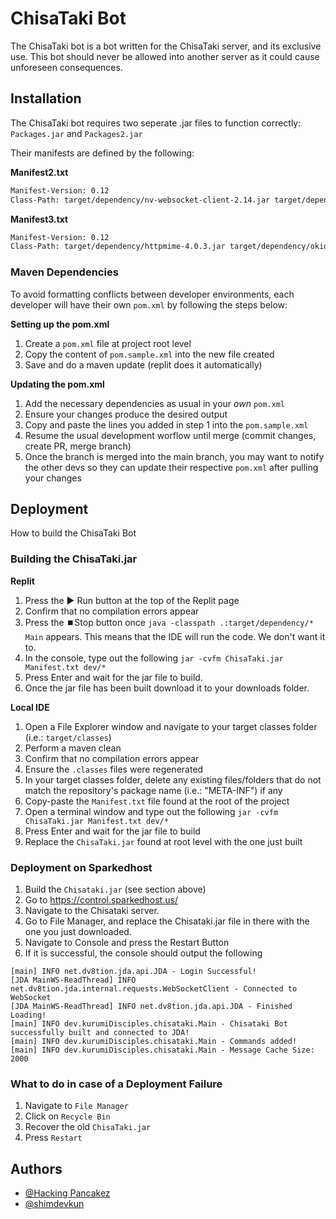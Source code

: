 # ChisaTaki Bot

The ChisaTaki bot is a bot written for the ChisaTaki server, and its exclusive use. This bot should never be allowed into another server as it could cause unforeseen consequences.

## Installation

The ChisaTaki bot requires two seperate .jar files to function correctly: `Packages.jar` and `Packages2.jar`

Their manifests are defined by the following:

**Manifest2.txt**

```bash
Manifest-Version: 0.12
Class-Path: target/dependency/nv-websocket-client-2.14.jar target/dependency/jackson-databind-2.13.2.2.jar target/dependency/jackson-core-2.13.3.jar target/dependency/jackson-annotations-2.13.2.jar target/dependency/jackson-datatype-jdk8-2.12.4.jar target/dependency/javax.json-1.1.4.jar target/dependency/javax.json-api-1.0.jar target/dependency/lavaplayer-1.3.77.jar target/dependency/lava.jar target/dependency/lavaplayer-natives-1.3.14.jar

```

**Manifest3.txt**

```bash
Manifest-Version: 0.12
Class-Path: target/dependency/httpmime-4.0.3.jar target/dependency/okio-2.8.0.jar target/dependency/apache-mime4j-0.6.jar target/dependency/commons-codec-1.3.jar target/dependency/commons-logging.1.1.1.jar target/dependency/httpclient-4.0.3.jar target/dependency/httpcore-4.0.1.jar target/dependency/commons-io-2.11.0.jar target/dependency/httpclient5-5.2.1.jar target/dependency/commons-logging-1.2.jar

```

### Maven Dependencies

To avoid formatting conflicts between developer environments, each developer will have their own `pom.xml` by following the steps below:

**Setting up the pom.xml**

1. Create a `pom.xml` file at project root level
2. Copy the content of `pom.sample.xml` into the new file created
3. Save and do a maven update (replit does it automatically)

**Updating the pom.xml**

1. Add the necessary dependencies as usual in your _own_ `pom.xml`
2. Ensure your changes produce the desired output
3. Copy and paste the lines you added in step 1 into the `pom.sample.xml`
4. Resume the usual development worflow until merge (commit changes, create PR, merge branch)
5. Once the branch is merged into the main branch, you may want to notify the other devs so they can update their respective `pom.xml` after pulling your changes

## Deployment

How to build the ChisaTaki Bot

### Building the ChisaTaki.jar

**Replit**

1. Press the ▶️ Run button at the top of the Replit page
2. Confirm that no compilation errors appear
3. Press the ⏹️Stop button once `java -classpath .:target/dependency/* Main` appears. This means that the IDE will run the code. We don't want it to.
4. In the console, type out the following `jar -cvfm ChisaTaki.jar Manifest.txt dev/*`
5. Press Enter and wait for the jar file to build.
6. Once the jar file has been built download it to your downloads folder.

**Local IDE**

1. Open a File Explorer window and navigate to your target classes folder (i.e.: `target/classes`)
2. Perform a maven clean
3. Confirm that no compilation errors appear
4. Ensure the `.classes` files were regenerated
5. In your target classes folder, delete any existing files/folders that do not match the repository's package name (i.e.: "META-INF") if any
6. Copy-paste the `Manifest.txt` file found at the root of the project
7. Open a terminal window and type out the following `jar -cvfm ChisaTaki.jar Manifest.txt dev/*`
8. Press Enter and wait for the jar file to build
9. Replace the `ChisaTaki.jar` found at root level with the one just built

### Deployment on Sparkedhost

1. Build the `Chisataki.jar` (see section above)
2. Go to https://control.sparkedhost.us/
3. Navigate to the Chisataki server.
4. Go to File Manager, and replace the Chisataki.jar file in there with the one you just downloaded.
5. Navigate to Console and press the Restart Button
6. If it is successful, the console should output the following

```
[main] INFO net.dv8tion.jda.api.JDA - Login Successful!
[JDA MainWS-ReadThread] INFO net.dv8tion.jda.internal.requests.WebSocketClient - Connected to WebSocket
[JDA MainWS-ReadThread] INFO net.dv8tion.jda.api.JDA - Finished Loading!
[main] INFO dev.kurumiDisciples.chisataki.Main - Chisataki Bot successfully built and connected to JDA!
[main] INFO dev.kurumiDisciples.chisataki.Main - Commands added!
[main] INFO dev.kurumiDisciples.chisataki.Main - Message Cache Size: 2000
```

### What to do in case of a Deployment Failure

1. Navigate to `File Manager`
2. Click on `Recycle Bin`
3. Recover the old `ChisaTaki.jar`
4. Press `Restart`

## Authors

-   [@Hacking Pancakez](https://github.com/Hacking-Pancakez)
-   [@shimdevkun](https://github.com/shimdevkun)
